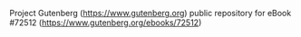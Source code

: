 Project Gutenberg (https://www.gutenberg.org) public repository
for eBook #72512 (https://www.gutenberg.org/ebooks/72512)
